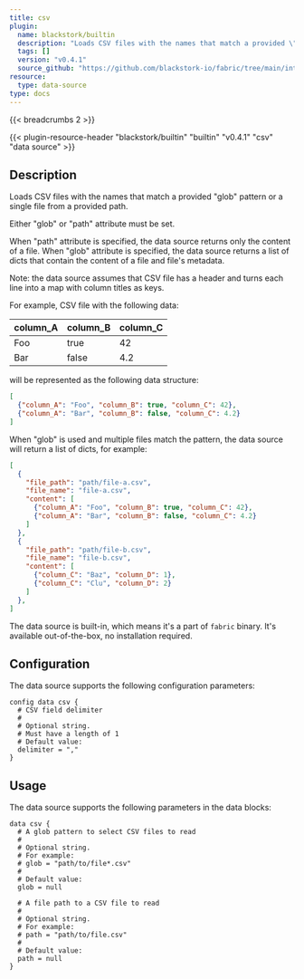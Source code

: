 ```yaml
---
title: csv
plugin:
  name: blackstork/builtin
  description: "Loads CSV files with the names that match a provided \"glob\" pattern or a single file from a provided path"
  tags: []
  version: "v0.4.1"
  source_github: "https://github.com/blackstork-io/fabric/tree/main/internal/builtin/"
resource:
  type: data-source
type: docs
---
```


{{< breadcrumbs 2 >}}

{{< plugin-resource-header "blackstork/builtin" "builtin" "v0.4.1" "csv" "data source" >}}

## Description
Loads CSV files with the names that match a provided "glob" pattern or a single file from a provided path.

Either "glob" or "path" attribute must be set.

When "path" attribute is specified, the data source returns only the content of a file.
When "glob" attribute is specified, the data source returns a list of dicts that contain the content of a file and file's metadata.

Note: the data source assumes that CSV file has a header and turns each line into a map with column titles as keys.

For example, CSV file with the following data:

| column_A | column_B | column_C |
| -------- | -------- | -------- |
| Foo      | true     | 42       |
| Bar      | false    | 4.2      |

will be represented as the following data structure:
```json
[
  {"column_A": "Foo", "column_B": true, "column_C": 42},
  {"column_A": "Bar", "column_B": false, "column_C": 4.2}
]
```

When "glob" is used and multiple files match the pattern, the data source will return a list of dicts, for example:

```json
[
  {
    "file_path": "path/file-a.csv",
    "file_name": "file-a.csv",
    "content": [
      {"column_A": "Foo", "column_B": true, "column_C": 42},
      {"column_A": "Bar", "column_B": false, "column_C": 4.2}
    ]
  },
  {
    "file_path": "path/file-b.csv",
    "file_name": "file-b.csv",
    "content": [
      {"column_C": "Baz", "column_D": 1},
      {"column_C": "Clu", "column_D": 2}
    ]
  },
]
```

The data source is built-in, which means it's a part of `fabric` binary. It's available out-of-the-box, no installation required.

## Configuration

The data source supports the following configuration parameters:

```hcl
config data csv {
  # CSV field delimiter
  #
  # Optional string.
  # Must have a length of 1
  # Default value:
  delimiter = ","
}
```

## Usage

The data source supports the following parameters in the data blocks:

```hcl
data csv {
  # A glob pattern to select CSV files to read
  #
  # Optional string.
  # For example:
  # glob = "path/to/file*.csv"
  # 
  # Default value:
  glob = null

  # A file path to a CSV file to read
  #
  # Optional string.
  # For example:
  # path = "path/to/file.csv"
  # 
  # Default value:
  path = null
}
```